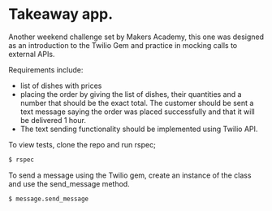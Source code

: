 # Takeaway app.

Another weekend challenge set by Makers Academy, this one was designed as an introduction to the Twilio Gem and practice in mocking calls to external APIs.

Requirements include:
* list of dishes with prices
* placing the order by giving the list of dishes, their quantities and a number that should be the exact total. The customer should be sent a text message saying the order was placed successfully and that it will be delivered 1 hour.
* The text sending functionality should be implemented using Twilio API.

To view tests, clone the repo and run rspec;

```sh
$ rspec
```

To send a message using the Twilio gem, create an instance of the class and use the send_message method.

```sh
$ message.send_message
```